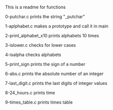 This is a readme for functions

0-putchar.c prints the string "_putchar"

1-aplphabet.c makes a prototype and call it in main

2-print_alphabet_x10 prints alphabets 10 times

3-islower.c checks for lower cases

4-isalpha checks alphabets

5-print_sign prints the sign of a number

6-abs.c prints the absolute number of an integer

7-last_digit.c prints the last digits of integer values

8-24_hours.c prints time

9-times_table.c prints times table
